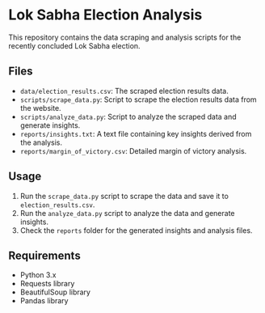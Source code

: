 # Lok Sabha Election Analysis

This repository contains the data scraping and analysis scripts for the recently concluded Lok Sabha election.

## Files

- `data/election_results.csv`: The scraped election results data.
- `scripts/scrape_data.py`: Script to scrape the election results data from the website.
- `scripts/analyze_data.py`: Script to analyze the scraped data and generate insights.
- `reports/insights.txt`: A text file containing key insights derived from the analysis.
- `reports/margin_of_victory.csv`: Detailed margin of victory analysis.

## Usage

1. Run the `scrape_data.py` script to scrape the data and save it to `election_results.csv`.
2. Run the `analyze_data.py` script to analyze the data and generate insights.
3. Check the `reports` folder for the generated insights and analysis files.

## Requirements

- Python 3.x
- Requests library
- BeautifulSoup library
- Pandas library
